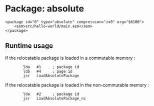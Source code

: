 # Package: absolute

    <package id="0" type="absolute" compression="zx0" org="$6100">
        <asm>src/hello-world/main.asm</asm>
    </package>

## Runtime usage
If the relocatable package is loaded in a commutable memory :

            lda   #1     ; package id
            ldb   #4     ; page id
            jsr   LoadAbsolutePackage

If the relocatable package is loaded in the non-commutable memory :

            lda   #2     ; package id
            jsr   LoadAbsolutePackage_nc

